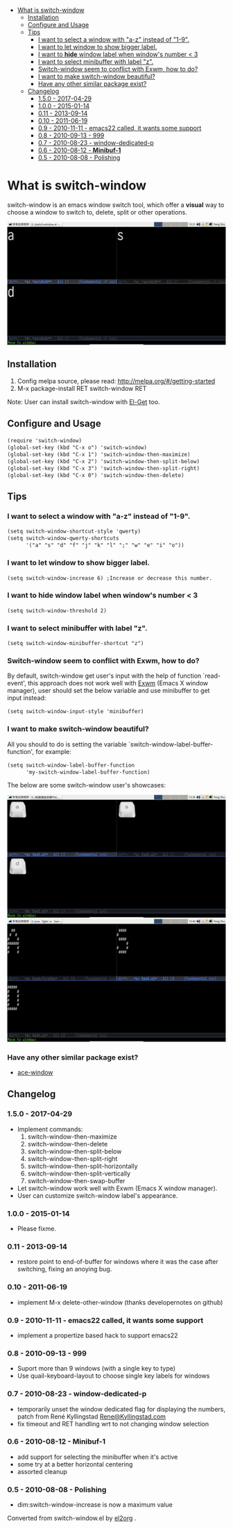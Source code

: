 - [What is switch-window](#orge85c33c)
  - [Installation](#org28d7427)
  - [Configure and Usage](#org6c1682b)
  - [Tips](#org50348ae)
    - [I want to select a window with "a-z" instead of "1-9".](#orga8afa63)
    - [I want to let window to show bigger label.](#orge049e38)
    - [I want to **hide** window label when window's number < 3](#orgd722f9d)
    - [I want to select minibuffer with label "z".](#org3668604)
    - [Switch-window seem to conflict with Exwm, how to do?](#org096cb30)
    - [I want to make switch-window beautiful?](#org1a7980f)
    - [Have any other similar package exist?](#org3d790fc)
  - [Changelog](#orgd25df81)
    - [1.5.0 - 2017-04-29](#orgaf0f16d)
    - [1.0.0 - 2015-01-14](#org2139249)
    - [0.11 - 2013-09-14](#orga539157)
    - [0.10 - 2011-06-19](#orgbdf1641)
    - [0.9 - 2010-11-11 - emacs22 called, it wants some support](#org88be693)
    - [0.8 - 2010-09-13 - 999](#org12035ed)
    - [0.7 - 2010-08-23 - window-dedicated-p](#org819bf56)
    - [0.6 - 2010-08-12 - **Minibuf-1**](#org8885054)
    - [0.5 - 2010-08-08 - Polishing](#org182f39d)


<a id="orge85c33c"></a>

# What is switch-window

switch-window is an emacs window switch tool, which offer a **visual** way to choose a window to switch to, delete, split or other operations.

![img](./snapshots/switch-window.png)


<a id="org28d7427"></a>

## Installation

1.  Config melpa source, please read: <http://melpa.org/#/getting-started>
2.  M-x package-install RET switch-window RET

Note: User can install switch-window with [El-Get](http://github.com/dimitri/el-get) too.


<a id="org6c1682b"></a>

## Configure and Usage

    (require 'switch-window)
    (global-set-key (kbd "C-x o") 'switch-window)
    (global-set-key (kbd "C-x 1") 'switch-window-then-maximize)
    (global-set-key (kbd "C-x 2") 'switch-window-then-split-below)
    (global-set-key (kbd "C-x 3") 'switch-window-then-split-right)
    (global-set-key (kbd "C-x 0") 'switch-window-then-delete)


<a id="org50348ae"></a>

## Tips


<a id="orga8afa63"></a>

### I want to select a window with "a-z" instead of "1-9".

    (setq switch-window-shortcut-style 'qwerty)
    (setq switch-window-qwerty-shortcuts
          '("a" "s" "d" "f" "j" "k" "l" ";" "w" "e" "i" "o"))


<a id="orge049e38"></a>

### I want to let window to show bigger label.

    (setq switch-window-increase 6) ;Increase or decrease this number.


<a id="orgd722f9d"></a>

### I want to **hide** window label when window's number < 3

    (setq switch-window-threshold 2)


<a id="org3668604"></a>

### I want to select minibuffer with label "z".

    (setq switch-window-minibuffer-shortcut "z")


<a id="org096cb30"></a>

### Switch-window seem to conflict with Exwm, how to do?

By default, switch-window get user's input with the help of function \`read-event', this approach does not work well with [Exwm](https://github.com/ch11ng/exwm) (Emacs X window manager), user should set the below variable and use minibuffer to get input instead:

    (setq switch-window-input-style 'minibuffer)


<a id="org1a7980f"></a>

### I want to make switch-window beautiful?

All you should to do is setting the variable \`switch-window-label-buffer-function', for example:

    (setq switch-window-label-buffer-function
          'my-switch-window-label-buffer-function)

The below are some switch-window user's showcases:

![img](./snapshots/switch-window-2.png) ![img](./snapshots/switch-window-3.png)


<a id="org3d790fc"></a>

### Have any other similar package exist?

-   [ace-window](https://github.com/abo-abo/ace-window)


<a id="orgd25df81"></a>

## Changelog


<a id="orgaf0f16d"></a>

### 1.5.0 - 2017-04-29

-   Implement commands:
    1.  switch-window-then-maximize
    2.  switch-window-then-delete
    3.  switch-window-then-split-below
    4.  switch-window-then-split-right
    5.  switch-window-then-split-horizontally
    6.  switch-window-then-split-vertically
    7.  switch-window-then-swap-buffer
-   Let switch-window work well with Exwm (Emacs X window manager).
-   User can customize switch-window label's appearance.


<a id="org2139249"></a>

### 1.0.0 - 2015-01-14

-   Please fixme.


<a id="orga539157"></a>

### 0.11 - 2013-09-14

-   restore point to end-of-buffer for windows where it was the case after switching, fixing an anoying bug.


<a id="orgbdf1641"></a>

### 0.10 - 2011-06-19

-   implement M-x delete-other-window (thanks developernotes on github)


<a id="org88be693"></a>

### 0.9 - 2010-11-11 - emacs22 called, it wants some support

-   implement a propertize based hack to support emacs22


<a id="org12035ed"></a>

### 0.8 - 2010-09-13 - 999

-   Suport more than 9 windows (with a single key to type)
-   Use quail-keyboard-layout to choose single key labels for windows


<a id="org819bf56"></a>

### 0.7 - 2010-08-23 - window-dedicated-p

-   temporarily unset the window dedicated flag for displaying the numbers, patch from René Kyllingstad <Rene@Kyllingstad.com>
-   fix timeout and RET handling wrt to not changing window selection


<a id="org8885054"></a>

### 0.6 - 2010-08-12 - **Minibuf-1**

-   add support for selecting the minibuffer when it's active
-   some try at a better horizontal centering
-   assorted cleanup


<a id="org182f39d"></a>

### 0.5 - 2010-08-08 - Polishing

-   dim:switch-window-increase is now a maximum value


Converted from switch-window.el by [el2org](https://github.com/tumashu/el2org) .